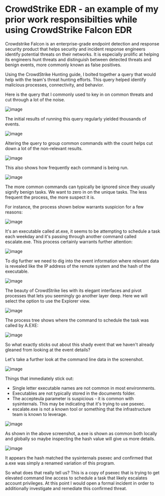 # CrowdStrike EDR - an example of my prior work responsibilties while using CrowdStrike Falcon EDR

Crowdstrike Falcon is an enterprise-grade endpoint detection and response security product that helps security and incident response engineers identify potential threats on their networks. It is especially prolific at helping its engineers hunt threats and distinguish between detected threats and benign events, more commonly known as false positives. 

Using the CrowdStrike Hunting guide, I bolted together a query that would help with the team's threat hunting efforts. This query helped identify malicious processes, connectivity, and behavior.

Here is the query that I commonly used to key in on common threats and cut through a lot of the noise.

![image](https://user-images.githubusercontent.com/105020710/186570254-e26e5652-7a79-405f-9f35-0306cf801121.png)

The initial results of running this query regularly yielded thousands of events.

![image](https://user-images.githubusercontent.com/105020710/186574306-631883a9-9672-42f7-ab27-03b706f33de8.png)


Altering the query to group common commands with the count helps cut down a lot of the non-relevant results.

![image](https://user-images.githubusercontent.com/105020710/186574492-35b5a0aa-c8c3-4364-8c22-9211e5af42b0.png)


This also shows how frequently each command is being run. 

![image](https://user-images.githubusercontent.com/105020710/186574708-c35512ff-95b0-4ed1-a948-cb7fabcf6bfb.png)


The more common commands can typically be ignored since they usually signify benign tasks. We want to zero in on the unique tasks. The less frequent the process, the more suspect it is.

For instance, the process shown below warrants suspicion for a few reasons:

![image](https://user-images.githubusercontent.com/105020710/186571489-909374bf-cae9-4c7c-85ce-501e8405d29a.png)

It's an executable called at.exe, it seems to be attempting to schedule a task each weekday and it's passing through another command called escalate.exe. This process certainly warrants further attention:

![image](https://user-images.githubusercontent.com/105020710/186571674-660a5210-80c8-4ad8-87af-a099c87c79a5.png)

To dig further we need to dig into the event information where relevant data is revealed like the IP address of the remote system and the hash of the executable.

![image](https://user-images.githubusercontent.com/105020710/186575097-0694718b-9448-47b7-a4e0-06346195b6f7.png)


The beauty of CrowdStrike lies with its elegant interfaces and pivot processes that lets you seemingly go another layer deep. Here we will select the option to use the Explorer view.

![image](https://user-images.githubusercontent.com/105020710/186572092-48d27c63-65b4-44fa-a78a-378c8f2f0df4.png)

The process tree shows where the command to schedule the task was called by A.EXE:

![image](https://user-images.githubusercontent.com/105020710/186574898-6c15c724-b3f7-40f4-85de-6aeddcaf1d02.png)


So what exactly sticks out about this shady event that we haven't already gleaned from looking at the event details?

Let's take a further look at the command line data in the screenshot.

![image](https://user-images.githubusercontent.com/105020710/186575315-e74777c6-da06-441e-beb7-36d2c534f2b5.png)


Things that immediately stick out:

* Single letter executable names are not common in most environments.
* Executables are not typically stored in the documents folder.
* The accepteula parameter is suspicious - it is common with sysinternals. This may be indicating that it's trying to use psexec.
* escalate.exe is not a known tool or something that the infrastructure team is known to leverage.

![image](https://user-images.githubusercontent.com/105020710/186573547-2aa7f5ca-78a8-4b8d-8ac8-146e83160761.png)


As shown in the above screenshot, a.exe is shown as common both locally and globally so maybe inspecting the hash value will give us more details.

![image](https://user-images.githubusercontent.com/105020710/186573707-0278ac3d-4309-44d4-9181-0a4804b87fa2.png)

It appears the hash matched the sysinternals psexec and confirmed that a.exe was simply a renamed variation of this program.

So what does that really tell us? This is a copy of psexec that is trying to get elevated command line access to schedule a task that likely escalates account privileges. At this point I would open a formal incident in order to additionally investigate and remediate this confirmed threat.

